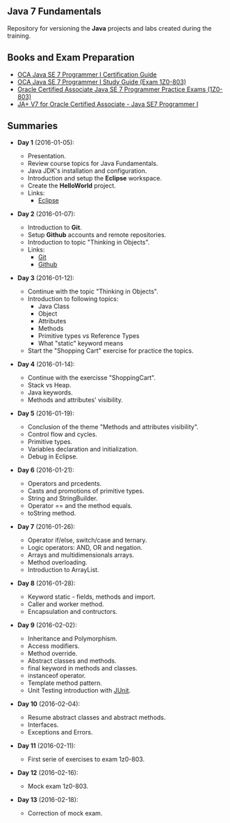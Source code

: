 ## Java 7 Fundamentals
Repository for versioning the **Java** projects and labs created during the training.

## Books and Exam Preparation
* [OCA Java SE 7 Programmer I Certification Guide](http://www.amazon.co.uk/OCA-Java-Programmer-Certification-Guide/dp/1617291048/ref=sr_1_cc_1?s=aps&ie=UTF8&qid=1435671844&sr=1-1-catcorr&keywords=OCA+Java+SE+7+Programmer+I+Certification+Guide)
* [OCA Java SE 7 Programmer I Study Guide (Exam 1Z0-803)](http://www.amazon.co.uk/Programmer-Study-Guide-1Z0-803-Oracle/dp/0071789421/ref=sr_1_cc_3?s=aps&ie=UTF8&qid=1435671844&sr=1-3-catcorr&keywords=OCA+Java+SE+7+Programmer+I+Certification+Guide)
* [Oracle Certified Associate Java SE 7 Programmer Practice Exams (1Z0-803)](http://www.amazon.co.uk/Oracle-Certified-Associate-Programmer-Practice-ebook/dp/B007SA1GNU/ref=sr_1_fkmr3_3?s=books&ie=UTF8&qid=1435671991&sr=1-3-fkmr3&keywords=Oracle+Certified+Associate+Java+SE+7+Programmer+Practice+Exams+%281Z0-803%29)
* [JA+ V7 for Oracle Certified Associate - Java SE7 Programmer I](http://enthuware.com/index.php/mock-exams/oracle-certified-associate/java-programmer-certification-i)

## Summaries
* **Day 1** (2016-01-05):
  * Presentation.
  * Review course topics for Java Fundamentals.
  * Java JDK's installation and configuration.
  * Introduction and setup the **Eclipse** workspace.
  * Create the **HelloWorld** project.
  * Links:
	* [Eclipse](https://www.eclipse.org/)

* **Day 2** (2016-01-07):
  * Introduction to **Git**.
  * Setup **Github** accounts and remote repositories.
  * Introduction to topic "Thinking in Objects".
  * Links:
	* [Git](http://git-scm.com/)
	* [Github](https://github.com/)

* **Day 3** (2016-01-12):
  * Continue with the topic "Thinking in Objects".
  * Introduction to following topics:
  	* Java Class
  	* Object
  	* Attributes
  	* Methods
  	* Primitive types vs Reference Types
  	* What "static" keyword means
  * Start the "Shopping Cart" exercise for practice the topics.

* **Day 4** (2016-01-14):
  * Continue with the exercisse "ShoppingCart".
  * Stack vs Heap.
  * Java keywords.
  * Methods and attributes' visibility.

* **Day 5** (2016-01-19):
  * Conclusion of the theme "Methods and attributes visibility".
  * Control flow and cycles.
  * Primitive types.
  * Variables declaration and initialization.
  * Debug in Eclipse.

* **Day 6** (2016-01-21):
  * Operators and prcedents.
  * Casts and promotions of primitive types.
  * String and StringBuilder.
  * Operator == and the method equals.
  * toString method.

* **Day 7** (2016-01-26):
  * Operator if/else, switch/case and ternary.
  * Logic operators: AND, OR and negation.
  * Arrays and multidimensionals arrays.
  * Method overloading.
  * Introduction to ArrayList.

* **Day 8** (2016-01-28):
  * Keyword static - fields, methods and import.
  * Caller and worker method.
  * Encapsulation and contructors.

* **Day 9** (2016-02-02):
  * Inheritance and Polymorphism.
  * Access modifiers.
  * Method override.
  * Abstract classes and methods.
  * final keyword in methods and classes.
  * instanceof operator.
  * Template method pattern.
  * Unit Testing introduction with [JUnit](http://junit.org/).

* **Day 10** (2016-02-04):
  * Resume abstract classes and abstract methods.
  * Interfaces.
  * Exceptions and Errors.

* **Day 11** (2016-02-11):
  * First serie of exercises to exam 1z0-803.

* **Day 12** (2016-02-16):
  * Mock exam 1z0-803.

* **Day 13** (2016-02-18): 
  * Correction of mock exam.
